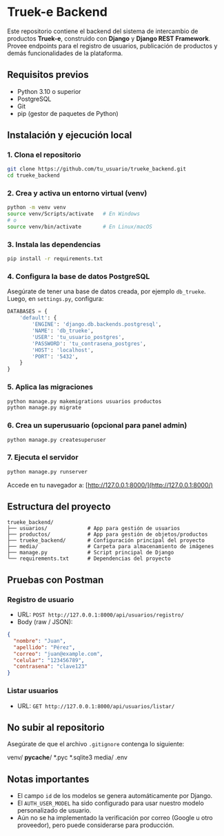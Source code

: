 # Truek-e Backend

Este repositorio contiene el backend del sistema de intercambio de productos **Truek-e**, construido con **Django** y **Django REST Framework**. Provee endpoints para el registro de usuarios, publicación de productos y demás funcionalidades de la plataforma.


## Requisitos previos

- Python 3.10 o superior
- PostgreSQL
- Git
- pip (gestor de paquetes de Python)



## Instalación y ejecución local

### 1. Clona el repositorio

```bash
git clone https://github.com/tu_usuario/trueke_backend.git
cd trueke_backend
```

### 2. Crea y activa un entorno virtual (venv)

```bash
python -m venv venv
source venv/Scripts/activate   # En Windows
# o
source venv/bin/activate       # En Linux/macOS
```

### 3. Instala las dependencias

```bash
pip install -r requirements.txt
```

### 4. Configura la base de datos PostgreSQL

Asegúrate de tener una base de datos creada, por ejemplo `db_trueke`. Luego, en `settings.py`, configura:

```python
DATABASES = {
    'default': {
        'ENGINE': 'django.db.backends.postgresql',
        'NAME': 'db_trueke',
        'USER': 'tu_usuario_postgres',
        'PASSWORD': 'tu_contrasena_postgres',
        'HOST': 'localhost',
        'PORT': '5432',
    }
}
```

### 5. Aplica las migraciones

```bash
python manage.py makemigrations usuarios productos
python manage.py migrate
```

### 6. Crea un superusuario (opcional para panel admin)

```bash
python manage.py createsuperuser
```

### 7. Ejecuta el servidor

```bash
python manage.py runserver
```

Accede en tu navegador a: [http://127.0.0.1:8000/](http://127.0.0.1:8000/)



## Estructura del proyecto

```
trueke_backend/
├── usuarios/             # App para gestión de usuarios
├── productos/            # App para gestión de objetos/productos
├── trueke_backend/       # Configuración principal del proyecto
├── media/                # Carpeta para almacenamiento de imágenes
├── manage.py             # Script principal de Django
└── requirements.txt      # Dependencias del proyecto
```



## Pruebas con Postman

### Registro de usuario

- URL: `POST http://127.0.0.1:8000/api/usuarios/registro/`
- Body (raw / JSON):

```json
{
  "nombre": "Juan",
  "apellido": "Pérez",
  "correo": "juan@example.com",
  "celular": "123456789",
  "contrasena": "clave123"
}
```

### Listar usuarios

- URL: `GET http://127.0.0.1:8000/api/usuarios/listar/`



## No subir al repositorio

Asegúrate de que el archivo `.gitignore` contenga lo siguiente:


venv/
__pycache__/
*.pyc
*.sqlite3
media/
.env


## Notas importantes

- El campo `id` de los modelos se genera automáticamente por Django.
- El `AUTH_USER_MODEL` ha sido configurado para usar nuestro modelo personalizado de usuario.
- Aún no se ha implementado la verificación por correo (Google u otro proveedor), pero puede considerarse para producción.


